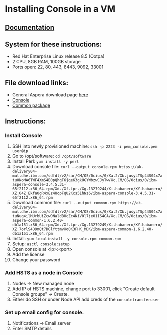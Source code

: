 # Installing Console in a VM

## [Documentation](https://www.ibm.com/docs/en/aspera-console/3.4?topic=linux-installing-console)

## System for these instructions:
- Red Hat Enterprise Linux release 8.5 (Ootpa)
- 2 CPU, 8GB RAM, 100GB storage
- Ports open: 22, 80, 443, 8443, 9092, 33001

## File download links:
- General Aspera download page [here](https://www.ibm.com/products/aspera/downloads)
- [Console](https://ak-delivery04-mul.dhe.ibm.com/sdfdl/v2/sar/CM/OS/0cius/0/Xa.2/Xb.jusyLTSp44S04x7atuONoMA6TWF4XmS4B0pQhgF6jqe63gkUGYWbzwCJyTw/Xc.CM/OS/0cius/0/ibm-aspera-console-3.4.5.31-65f2112.x86_64.rpm/Xd./Xf.Lpr./Xg.13279244/Xi.habanero/XY.habanero/XZ.O4Z_EkfaOgR4xEz4UopFqU2Kcs51hNz6/ibm-aspera-console-3.4.5.31-65f2112.x86_64.rpm)
- [Common package](https://ak-delivery04-mul.dhe.ibm.com/sdfdl/v2/sar/CM/OS/0cius/0/Xa.2/Xb.jusyLTSp44S04x7atuNug4ilMUrbUiZcwDNaldBUcZc4NiV0l7je01IS4GA/Xc.CM/OS/0cius/0/ibm-aspera-common-1.6.2.40-db1a151.x86_64.rpm/Xd./Xf.Lpr./Xg.13279249/Xi.habanero/XY.habanero/XZ.7orlS4O9mQt7DGlYttmvXo0K3FHK_MDK/ibm-aspera-common-1.6.2.40-db1a151.x86_64.rpm)

## Instructions:

### Install Console
1. SSH into newly provisioned machine: `ssh -p 2223 -i pem_console.pem user@ip`
2. Go to /opt/software: `cd /opt/software`
3. Install Perl: `yum install -y perl`
4. Download console file: `curl --output console.rpm https://ak-delivery04-mul.dhe.ibm.com/sdfdl/v2/sar/CM/OS/0cius/0/Xa.2/Xb.jusyLTSp44S04x7atuONoMA6TWF4XmS4B0pQhgF6jqe63gkUGYWbzwCJyTw/Xc.CM/OS/0cius/0/ibm-aspera-console-3.4.5.31-65f2112.x86_64.rpm/Xd./Xf.Lpr./Xg.13279244/Xi.habanero/XY.habanero/XZ.O4Z_EkfaOgR4xEz4UopFqU2Kcs51hNz6/ibm-aspera-console-3.4.5.31-65f2112.x86_64.rpm`
5. Download common file: `curl --output common.rpm https://ak-delivery04-mul.dhe.ibm.com/sdfdl/v2/sar/CM/OS/0cius/0/Xa.2/Xb.jusyLTSp44S04x7atuNug4ilMUrbUiZcwDNaldBUcZc4NiV0l7je01IS4GA/Xc.CM/OS/0cius/0/ibm-aspera-common-1.6.2.40-db1a151.x86_64.rpm/Xd./Xf.Lpr./Xg.13279249/Xi.habanero/XY.habanero/XZ.7orlS4O9mQt7DGlYttmvXo0K3FHK_MDK/ibm-aspera-common-1.6.2.40-db1a151.x86_64.rpm`
6. Install: `yum localinstall -y console.rpm common.rpm`
7. Setup: `asctl console:setup`
8. Open console at \<ip>:\<port>
9. Add the license 
10. Change your password

### Add HSTS as a node in Console
1. Nodes -> New managed node
2. Add IP of HSTS machine, change port to 33001, click "Create default Console groups" -> Create.
3. Either do SSH or under Node API add creds of the `consoletransferuser` 

### Set up email config for console.
1. Notifications -> Email server
2. Enter SMTP details
